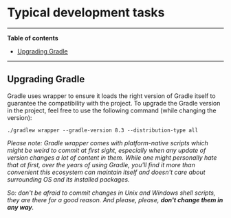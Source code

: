 # Typical development tasks

---
**Table of contents**

- [Upgrading Gradle](#upgrading-gradle)

---

## Upgrading Gradle

Gradle uses wrapper to ensure it loads the right version of Gradle itself
to guarantee the compatibility with the project. To upgrade the Gradle version
in the project, feel free to use the following command (while changing the version):

```
./gradlew wrapper --gradle-version 8.3 --distribution-type all
```

_Please note: Gradle wrapper comes with platform-native scripts which might be
weird to commit at first sight, especially when any update of version changes
a lot of content in them. While one might personally hate that at first, over
the years of using Gradle, you'll find it more than convenient this ecosystem
can maintain itself and doesn't care about surrounding OS and its installed
packages._

_So: don't be afraid to commit changes in Unix and Windows shell scripts,
they are there for a good reason. And please, please, **don't change them in any way**._
